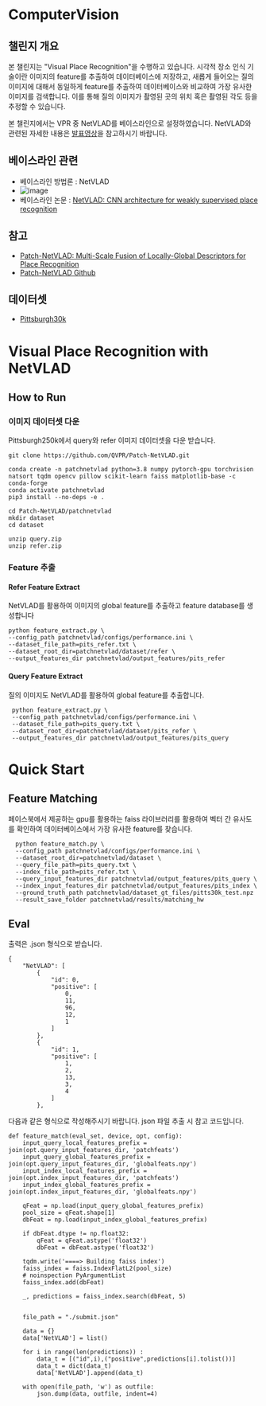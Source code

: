 # ComputerVision
## 챌린지 개요
본 챌린지는 "Visual Place Recognition"을 수행하고 있습니다.
시각적 장소 인식 기술이란 이미지의 feature를 추출하여 데이터베이스에 저장하고, 
새롭게 들어오는 질의 이미지에 대해서 동일하게 feature를 추출하여 데이터베이스와 비교하여 가장 유사한 이미지를 검색합니다. 
이를 통해 질의 이미지가 촬영된 곳의 위치 혹은 촬영된 각도 등을 추정할 수 있습니다. 

본 챌린지에서는 VPR 중 NetVLAD를 베이스라인으로 설정하였습니다.
NetVLAD와 관련된 자세한 내용은 [발표영상](https://drive.google.com/file/d/1jzSB-qtzxrzhHOEfR0Xeu_p7L_jc2yu7/view?usp=sharing)을 참고하시기 바랍니다.

## 베이스라인 관련
- 베이스라인 방법론 : NetVLAD
- ![image](https://user-images.githubusercontent.com/88366891/168052765-9a1b4c5a-f5ca-4fec-8233-24b13fcc4af0.png)
- 베이스라인 논문 : 
[NetVLAD: CNN architecture for weakly supervised place recognition](https://arxiv.org/abs/1511.07247)

## 참고
- [Patch-NetVLAD: Multi-Scale Fusion of Locally-Global Descriptors for Place Recognition](https://arxiv.org/abs/2103.01486)
- [Patch-NetVLAD Github](https://github.com/QVPR/Patch-NetVLAD.git)

## 데이터셋
- [Pittsburgh30k](https://data.ciirc.cvut.cz/public/projects/2015netVLAD/Pittsburgh250k/)

# Visual Place Recognition with NetVLAD
## How to Run
### 이미지 데이터셋 다운
Pittsburgh250k에서 query와 refer 이미지 데이터셋을 다운 받습니다. 
```
git clone https://github.com/QVPR/Patch-NetVLAD.git
```
```
conda create -n patchnetvlad python=3.8 numpy pytorch-gpu torchvision natsort tqdm opencv pillow scikit-learn faiss matplotlib-base -c conda-forge
conda activate patchnetvlad
pip3 install --no-deps -e .
```
```
cd Patch-NetVLAD/patchnetvlad
mkdir dataset
cd dataset
```
```
unzip query.zip
unzip refer.zip
```

### Feature 추출
#### Refer Feature Extract
NetVLAD를 활용하여 이미지의 global feature를 추출하고 feature database를 생성합니다
```
python feature_extract.py \
--config_path patchnetvlad/configs/performance.ini \
--dataset_file_path=pits_refer.txt \
--dataset_root_dir=patchnetvlad/dataset/refer \
--output_features_dir patchnetvlad/output_features/pits_refer
```
#### Query Feature Extract
질의 이미지도 NetVLAD를 활용하여 global feature를 추출합니다.
```
 python feature_extract.py \
 --config_path patchnetvlad/configs/performance.ini \
 --dataset_file_path=pits_query.txt \
 --dataset_root_dir=patchnetvlad/dataset/pits_refer \
 --output_features_dir patchnetvlad/output_features/pits_query
```
# Quick Start
## Feature Matching
페이스북에서 제공하는 gpu를 활용하는 faiss 라이브러리를 활용하여 벡터 간 유사도를 확인하여 데이터베이스에서 가장 유사한 feature를 찾습니다.
```
  python feature_match.py \
  --config_path patchnetvlad/configs/performance.ini \
  --dataset_root_dir=patchnetvlad/dataset \
  --query_file_path=pits_query.txt \
  --index_file_path=pits_refer.txt \
  --query_input_features_dir patchnetvlad/output_features/pits_query \
  --index_input_features_dir patchnetvlad/output_features/pits_index \
  --ground_truth_path patchnetvlad/dataset_gt_files/pitts30k_test.npz
  --result_save_folder patchnetvlad/results/matching_hw
```
## Eval
출력은 .json 형식으로 받습니다.
```
{
    "NetVLAD": [
        {
            "id": 0,
            "positive": [
                0,
                11,
                96,
                12,
                1
            ]
        },
        {
            "id": 1,
            "positive": [
                1,
                2,
                13,
                3,
                4
            ]
        },
```
다음과 같은 형식으로 작성해주시기 바랍니다. json 파일 추출 시 참고 코드입니다.
```
def feature_match(eval_set, device, opt, config):
    input_query_local_features_prefix = join(opt.query_input_features_dir, 'patchfeats')
    input_query_global_features_prefix = join(opt.query_input_features_dir, 'globalfeats.npy')
    input_index_local_features_prefix = join(opt.index_input_features_dir, 'patchfeats')
    input_index_global_features_prefix = join(opt.index_input_features_dir, 'globalfeats.npy')

    qFeat = np.load(input_query_global_features_prefix)
    pool_size = qFeat.shape[1]
    dbFeat = np.load(input_index_global_features_prefix)

    if dbFeat.dtype != np.float32:
        qFeat = qFeat.astype('float32')
        dbFeat = dbFeat.astype('float32')

    tqdm.write('====> Building faiss index')
    faiss_index = faiss.IndexFlatL2(pool_size)
    # noinspection PyArgumentList
    faiss_index.add(dbFeat)

    _, predictions = faiss_index.search(dbFeat, 5)


    file_path = "./submit.json"

    data = {}
    data['NetVLAD'] = list()

    for i in range(len(predictions)) :
        data_t = [("id",i),("positive",predictions[i].tolist())]
        data_t = dict(data_t)
        data['NetVLAD'].append(data_t)
    
    with open(file_path, 'w') as outfile:
        json.dump(data, outfile, indent=4)
   ```
   
